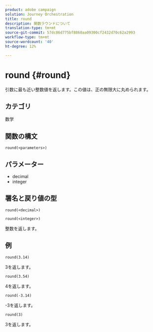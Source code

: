 ```yaml
---
product: adobe campaign
solution: Journey Orchestration
title: round
description: 関数ラウンドについて
translation-type: tm+mt
source-git-commit: 57dc86d775bf8860aa09300cf2432d70c62a2993
workflow-type: tm+mt
source-wordcount: '40'
ht-degree: 12%

---
```



# round {#round}

引数に最も近い整数値を返します。この値は、正の無限大に丸められます。

## カテゴリ

数学

## 関数の構文

`round(<parameters>)`

## パラメーター

* decimal
* integer

## 署名と戻り値の型

`round(<decimal>)`

`round(<integer>)`

整数を返します。

## 例

`round(3.14)`

3を返します。

`round(3.54)`

4を返します。

`round(-3.14)`

-3を返します。

`round(3)`

3を返します。
